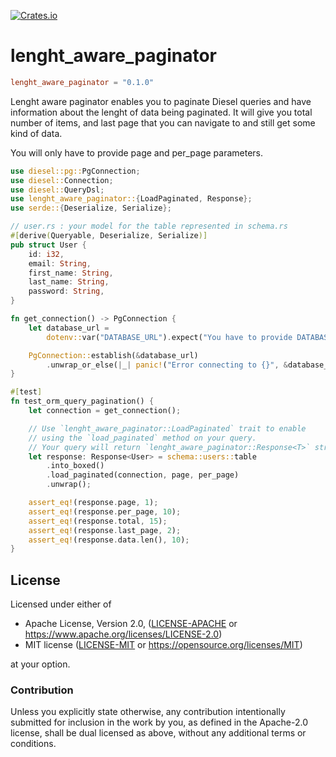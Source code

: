 [![Crates.io](https://img.shields.io/crates/v/lenght_aware_paginator.svg)](https://crates.io/crates/lenght_aware_paginator)

# lenght_aware_paginator

```toml
lenght_aware_paginator = "0.1.0"
```

Lenght aware paginator enables you to paginate Diesel queries and have information about the lenght
of data being paginated. It will give you total number of items, and last page that you can navigate to
and still get some kind of data.

You will only have to provide page and per_page parameters.

```rust
use diesel::pg::PgConnection;
use diesel::Connection;
use diesel::QueryDsl;
use lenght_aware_paginator::{LoadPaginated, Response};
use serde::{Deserialize, Serialize};

// user.rs : your model for the table represented in schema.rs
#[derive(Queryable, Deserialize, Serialize)]
pub struct User {
    id: i32,
    email: String,
    first_name: String,
    last_name: String,
    password: String,
}

fn get_connection() -> PgConnection {
    let database_url =
        dotenv::var("DATABASE_URL").expect("You have to provide DATABASE_URL to run tests");

    PgConnection::establish(&database_url)
        .unwrap_or_else(|_| panic!("Error connecting to {}", &database_url))
}

#[test]
fn test_orm_query_pagination() {
    let connection = get_connection();

    // Use `lenght_aware_paginator::LoadPaginated` trait to enable
    // using the `load_paginated` method on your query.
    // Your query will return `lenght_aware_paginator::Response<T>` struct
    let response: Response<User> = schema::users::table
        .into_boxed()
        .load_paginated(connection, page, per_page)
        .unwrap();

    assert_eq!(response.page, 1);
    assert_eq!(response.per_page, 10);
    assert_eq!(response.total, 15);
    assert_eq!(response.last_page, 2);
    assert_eq!(response.data.len(), 10);
}
```

## License

Licensed under either of

* Apache License, Version 2.0, ([LICENSE-APACHE](LICENSE-APACHE) or https://www.apache.org/licenses/LICENSE-2.0)
* MIT license ([LICENSE-MIT](LICENSE-MIT) or https://opensource.org/licenses/MIT)

at your option.

### Contribution

Unless you explicitly state otherwise, any contribution intentionally
submitted for inclusion in the work by you, as defined in the Apache-2.0
license, shall be dual licensed as above, without any additional terms or
conditions.
